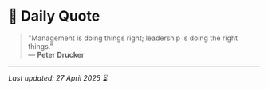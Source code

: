 # 📜 Daily Quote

> "Management is doing things right; leadership is doing the right things."  
> — **Peter Drucker**

---

_Last updated: 27 April 2025 ⏳_
